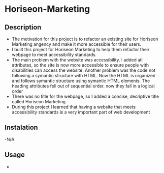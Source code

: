 # Horiseon-Marketing
## Description
- The motivation for this project is to refactor an existing site for Horiseon Marketing angency and make it more accessible for their users. 
- I built this project for Horiseon Marketing to help them refactor their webpage to meet accessibility standards.
- The main problem with the website was accessibility. I added atl attributes, so the site is now more accessible to ensure people with disabilities can access the website. Another problem was the code not following a symantic structure with HTML. Now the HTML is organized and follows symantic structure using symantic HTML elements. The heading attributes fell out of sequential order. now they fall in a logical order
- There was no title for the webpage, so I added a concise, decriptive title called Horiseon Marketing.
- During this project I learned that having a website that meets accessibility standards is a very important part of web development
## Instalation 
-N/A
## Usage
-
